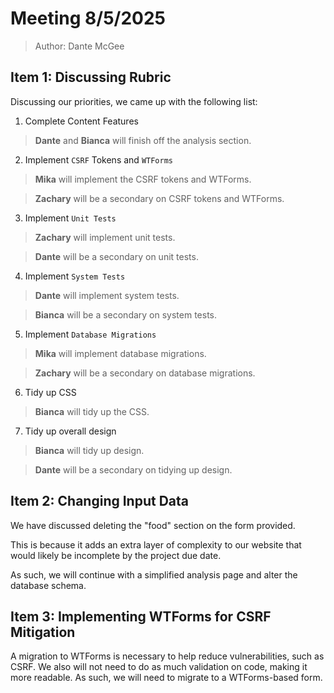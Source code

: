 # Meeting 8/5/2025
>Author: Dante McGee

## Item 1: Discussing Rubric

Discussing our priorities, we came up with the following list:
1. Complete Content Features 

>**Dante** and **Bianca** will finish off the analysis section.

2. Implement `CSRF` Tokens and `WTForms`

>**Mika** will implement the CSRF tokens and WTForms.

>**Zachary** will be a secondary on CSRF tokens and WTForms.

3. Implement `Unit Tests`

>**Zachary** will implement unit tests.

>**Dante** will be a secondary on unit tests.

4. Implement `System Tests`

>**Dante** will implement system tests.

>**Bianca** will be a secondary on system tests.

5. Implement `Database Migrations`

> **Mika** will implement database migrations.

>**Zachary** will be a secondary on database migrations.

6. Tidy up CSS

>**Bianca** will tidy up the CSS.

7. Tidy up overall design

>**Bianca** will tidy up design.

>**Dante** will be a secondary on tidying up design.


## Item 2: Changing Input Data

We have discussed deleting the "food" section on the form provided.

This is because it adds an extra layer of complexity to our website that would likely be incomplete by the project due date.

As such, we will continue with a simplified analysis page and alter the database schema.

## Item 3: Implementing WTForms for CSRF Mitigation

A migration to WTForms is necessary to help reduce vulnerabilities, such as CSRF. We also will not need to do as much validation on code, making it more readable. As such, we will need to migrate to a WTForms-based form.
